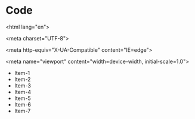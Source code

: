 # Code

<!DOCTYPE html>

<html lang="en">

<head>

<meta charset="UTF-8">

<meta http-equiv="X-UA-Compatible" content="IE=edge">

<meta name="viewport" content="width=device-width, initial-scale=1.0">

<title>Scope and Conditionals</title>

</head>

<body>

<div>

<ul>

<li>Item-1</li>

<li>Item-2</li>

<li>Item-3</li>

<li>Item-4</li>

<li>Item-5</li>

<li>Item-6</li>

<li>Item-7</li>

</ul>

</div>

<script>

// var string1 = "This is a string";

// var string1 = "This is a string2";

// console.log(string1)

// let a ="u";

// {

//     let a ="u6";

//     console.log(a)

// }

// console.log(a)

// const a = "This cannot be changed";

// // a = "I want to change this. This cannot be changed";

// console.log(a)

// let age = 24;

// if(age>18){

//     console.log("You can drink water");

// }

// else if(age==2){

//     console.log("Age is 2");

// }

// else{

//     console.log("You can drink Cold Drink");

// }

const cups = 15;

switch (cups) {

case 4:

console.log("The Value of cup is 4");

break;

case 15:

console.log("The Value of cup is 15");

break;

case 16:

console.log("The Value of cup is 16");

break;

case 17:

console.log("The Value of cup is 17");

break;

default:

console.log("The Value of cup is none of 4,15,16,17");

break;

}

</script>

</body>

</html>